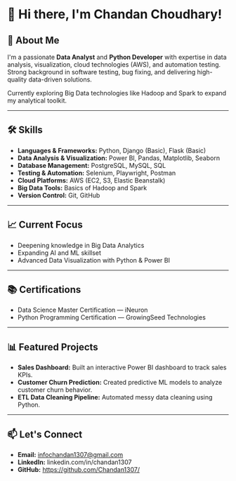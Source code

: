 # 👋 Hi there, I'm Chandan Choudhary!

## 🚀 About Me
I'm a passionate **Data Analyst** and **Python Developer** with expertise in data analysis, visualization, cloud technologies (AWS), and automation testing.  
Strong background in software testing, bug fixing, and delivering high-quality data-driven solutions.

Currently exploring Big Data technologies like Hadoop and Spark to expand my analytical toolkit.

---

## 🛠️ Skills
- **Languages & Frameworks:** Python, Django (Basic), Flask (Basic)
- **Data Analysis & Visualization:** Power BI, Pandas, Matplotlib, Seaborn
- **Database Management:** PostgreSQL, MySQL, SQL
- **Testing & Automation:** Selenium, Playwright, Postman
- **Cloud Platforms:** AWS (EC2, S3, Elastic Beanstalk)
- **Big Data Tools:** Basics of Hadoop and Spark
- **Version Control:** Git, GitHub

---

## 📈 Current Focus
- Deepening knowledge in Big Data Analytics
- Expanding AI and ML skillset
- Advanced Data Visualization with Python & Power BI

---

## 📚 Certifications
- Data Science Master Certification — iNeuron
- Python Programming Certification — GrowingSeed Technologies

---

## 📊 Featured Projects
- **Sales Dashboard:** Built an interactive Power BI dashboard to track sales KPIs.
- **Customer Churn Prediction:** Created predictive ML models to analyze customer churn behavior.
- **ETL Data Cleaning Pipeline:** Automated messy data cleaning using Python.

---

## 📫 Let's Connect

- **Email:** infochandan1307@gmail.com
- **LinkedIn:** linkedin.com/in/chandan1307
- **GitHub:** https://github.com/Chandan1307/
